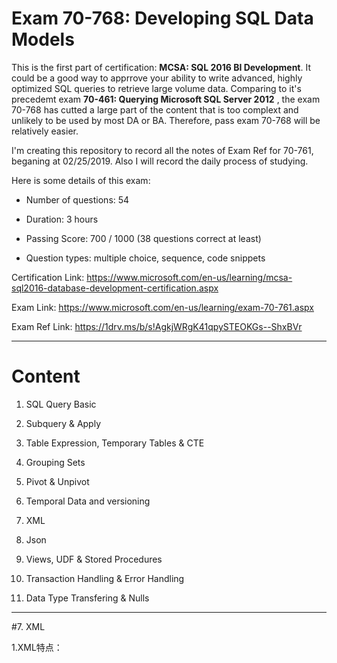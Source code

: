 # Exam 70-768: Developing SQL Data Models

This is the first part of certification: **MCSA: SQL 2016 BI Development**. It could be a good way to apprrove your ability to write advanced, highly optimized SQL queries to retrieve large volume data. Comparing to it's precedemt exam **70-461: Querying Microsoft SQL Server 2012** , the exam 70-768 has cutted a large part of the content that is too complext and unlikely to be used by most DA or BA. Therefore, pass exam 70-768 will be relatively easier.

I'm creating this repository to record all the notes of Exam Ref for 70-761, beganing at 02/25/2019. Also I will record the daily process of studying.

Here is some details of this exam:

- Number of questions: 54

- Duration: 3 hours

- Passing Score: 700 / 1000 (38 questions correct at least)

- Question types: multiple choice, sequence, code snippets

Certification Link:
https://www.microsoft.com/en-us/learning/mcsa-sql2016-database-development-certification.aspx

Exam Link:
https://www.microsoft.com/en-us/learning/exam-70-761.aspx

Exam Ref Link: 
https://1drv.ms/b/s!AgkjWRgK41qpySTEOKGs--ShxBVr

----------------------------------------------------------------------------------------------------------------------------------------
# Content

1. SQL Query Basic

2. Subquery & Apply

3. Table Expression, Temporary Tables & CTE

4. Grouping Sets

5. Pivot & Unpivot

6. Temporal Data and versioning

7. XML

8. Json

8. Views, UDF & Stored Procedures

9. Transaction Handling & Error Handling

10. Data Type Transfering & Nulls




----------------------------------------------------------------------------------------------------------------------------------------
#7. XML

1.XML特点：





















